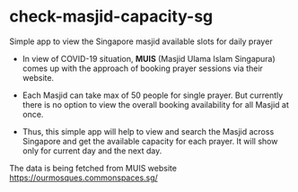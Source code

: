# check-masjid-capacity-sg
Simple app to view the Singapore masjid available slots for daily prayer

- In view of COVID-19 situation, **MUIS** (Masjid Ulama Islam Singapura) comes up with the approach of booking prayer sessions via their website. 

- Each Masjid can take max of 50 people for single prayer. But currently there is no option to view the overall booking availability for all Masjid at once.

- Thus, this simple app will help to view and search the Masjid across Singapore and get the available capacity for each prayer. It will show only for current day and the next day.

The data is being fetched from MUIS website https://ourmosques.commonspaces.sg/
